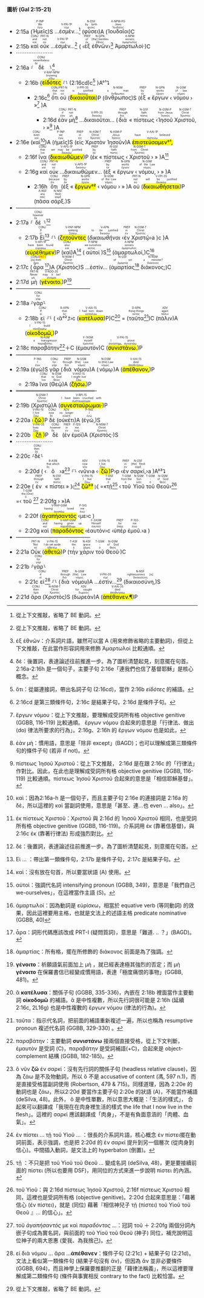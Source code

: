 #### 圖析 (Gal 2:15-21)

- 2:15a (<RUBY><ruby><ruby>Ἡμεῖς<rt>ἐγώ</rt></ruby><rt>We</rt></ruby><rt>P-1NP</rt></RUBY>)S <RUBY><ruby>...ἐσμὲν...<rt>εἰμί</rt></ruby><rt>V-PAI-1P</rt></RUBY>[^1] (<RUBY><ruby><ruby>φύσει<rt>φύσις</rt></ruby><rt>by birth</rt></ruby><rt>N-DSF</rt></RUBY>)A (<RUBY><ruby><ruby>Ἰουδαῖοι<rt>Ἰουδαῖος</rt></ruby><rt>Jews</rt></ruby><rt>A-NPM-PG</rt></RUBY>)C
- 2:15b <RUBY><ruby><ruby>καὶ<rt>καί</rt></ruby><rt>and</rt></ruby><rt>CONJ</rt></RUBY> <RUBY><ruby><ruby>οὐκ<rt>οὐ</rt></ruby><rt>not</rt></ruby><rt>PRT-N</rt></RUBY> <RUBY><ruby>...ἐσμὲν...<rt>εἰμί</rt></ruby><rt>V-PAI-1P</rt></RUBY>[^2] ( ‹<RUBY><ruby><ruby>ἐξ<rt>ἐκ</rt></ruby><rt>of</rt></ruby><rt>PREP</rt></RUBY> <RUBY><ruby><ruby>ἐθνῶν<rt>ἔθνος</rt></ruby><rt>[the] Gentiles</rt></ruby><rt>N-GPN</rt></RUBY>›[^3] <RUBY><ruby><ruby>Ἁμαρτωλοί·<rt>ἁμαρτωλός</rt></ruby><rt>sinners</rt></ruby><rt>A-NPM</rt></RUBY>)C
- ⋯⋯⋯⋯⋯⋯⋯
- 2:16a ⸉<RUBY><ruby><ruby>δὲ<rt>δέ</rt></ruby><rt>nevertheless</rt></ruby><rt>CONJ</rt></RUBY>⸊[^4]
	- 2:16b {<RUBY><ruby><ruby><mark class='ptc'>εἰδότες</mark><rt>εἴδω</rt></ruby><rt>knowing</rt></ruby><rt>V-RAP-NPM</rt></RUBY> ⸉⸊ (<rt>2:16cd</rt>)c[^5] }A°¹⮧
		- 2:16c[^6] <RUBY><ruby><ruby>ὅτι<rt>ὅτι</rt></ruby><rt>that</rt></ruby><rt>CONJ</rt></RUBY> <RUBY><ruby><ruby>οὐ<rt>οὐ</rt></ruby><rt>not</rt></ruby><rt>PRT-N</rt></RUBY> (<RUBY><ruby><ruby><mark class='verb'>δικαιοῦται</mark><rt>δικαιόω</rt></ruby><rt>is justified</rt></ruby><rt>V-PPI-3S</rt></RUBY>)P (<RUBY><ruby><ruby>ἄνθρωπος<rt>ἄνθρωπος</rt></ruby><rt>a man</rt></ruby><rt>N-NSM</rt></RUBY>)S (<RUBY><ruby><ruby>ἐξ<rt>ἐκ</rt></ruby><rt>by</rt></ruby><rt>PREP</rt></RUBY> « <RUBY><ruby><ruby>ἔργων<rt>ἔργον</rt></ruby><rt>works</rt></ruby><rt>N-GPN</rt></RUBY> ‹ <RUBY><ruby><ruby>νόμου<rt>νόμος</rt></ruby><rt>of law</rt></ruby><rt>N-GSM</rt></RUBY> › »[^7] )A
			- 2:16d <RUBY><ruby><ruby>ἐὰν<rt>ἐάν</rt></ruby><rt>if</rt></ruby><rt>CONJ</rt></RUBY> <RUBY><ruby><ruby>μὴ<rt>μή</rt></ruby><rt>not</rt></ruby><rt>PRT-N</rt></RUBY>[^8] <RUBY><ruby>...δικαιοῦται...<rt>δικαιόω</rt></ruby><rt>V-PPI-3S</rt></RUBY> (<RUBY><ruby><ruby>διὰ<rt>διά</rt></ruby><rt>through</rt></ruby><rt>PREP</rt></RUBY> « <RUBY><ruby><ruby>πίστεως<rt>πίστις</rt></ruby><rt>faith</rt></ruby><rt>N-GSF</rt></RUBY> ‹<RUBY><ruby><ruby>Ἰησοῦ<rt>Ἰησοῦς</rt></ruby><rt>from Jesus</rt></ruby><rt>N-GSM-P</rt></RUBY> <RUBY><ruby><ruby>Χριστοῦ,<rt>Χριστός</rt></ruby><rt>Christ</rt></ruby><rt>N-GSM-T</rt></RUBY> › »[^9] )A
- 2:16e (<RUBY><ruby><ruby>καὶ<rt>καί</rt></ruby><rt>even</rt></ruby><rt>CONJ</rt></RUBY>[^10])A (<RUBY><ruby><ruby>ἡμεῖς<rt>ἐγώ</rt></ruby><rt>we</rt></ruby><rt>P-1NP</rt></RUBY>)S (<RUBY><ruby><ruby>εἰς<rt>εἰς</rt></ruby><rt>in</rt></ruby><rt>PREP</rt></RUBY> <RUBY><ruby><ruby>Χριστὸν<rt>Χριστός</rt></ruby><rt>Christ</rt></ruby><rt>N-ASM-T</rt></RUBY> <RUBY><ruby><ruby>Ἰησοῦν<rt>Ἰησοῦς</rt></ruby><rt>Jesus</rt></ruby><rt>N-ASM-P</rt></RUBY>)A <RUBY><ruby><ruby><mark><mark class='verb'>ἐπιστεύσαμεν°¹,</mark></mark><rt>πιστεύω</rt></ruby><rt>have believed</rt></ruby><rt>V-AAI-1P</rt></RUBY>
	- 2:16f <RUBY><ruby><ruby>ἵνα<rt>ἵνα</rt></ruby><rt>that</rt></ruby><rt>CONJ</rt></RUBY> (<RUBY><ruby><ruby><mark class='verb'>δικαιωθῶμεν</mark><rt>δικαιόω</rt></ruby><rt>we may be justified</rt></ruby><rt>V-APS-1P</rt></RUBY>)P (<RUBY><ruby><ruby>ἐκ<rt>ἐκ</rt></ruby><rt>by</rt></ruby><rt>PREP</rt></RUBY> « <RUBY><ruby><ruby>πίστεως<rt>πίστις</rt></ruby><rt>faith</rt></ruby><rt>N-GSF</rt></RUBY> ‹ <RUBY><ruby><ruby>Χριστοῦ<rt>Χριστός</rt></ruby><rt>from Christ</rt></ruby><rt>N-GSM-T</rt></RUBY> › » )A[^11]
	- 2:16g <RUBY><ruby><ruby>καὶ<rt>καί</rt></ruby><rt>and</rt></ruby><rt>CONJ</rt></RUBY> <RUBY><ruby><ruby>οὐκ<rt>οὐ</rt></ruby><rt>not</rt></ruby><rt>PRT-N</rt></RUBY> <RUBY><ruby>...δικαιωθῶμεν...<rt>δικαιόω</rt></ruby><rt>V-APS-1P</rt></RUBY> (<RUBY><ruby><ruby>ἐξ<rt>ἐκ</rt></ruby><rt>by</rt></ruby><rt>PREP</rt></RUBY> « <RUBY><ruby><ruby>ἔργων<rt>ἔργον</rt></ruby><rt>works</rt></ruby><rt>N-GPN</rt></RUBY> ‹ <RUBY><ruby><ruby>νόμου,<rt>νόμος</rt></ruby><rt>of the Law</rt></ruby><rt>N-GSM</rt></RUBY> › » )A
		- 2:16h <RUBY><ruby><ruby>ὅτι<rt>ὅτι</rt></ruby><rt>because</rt></ruby><rt>CONJ</rt></RUBY> (<RUBY><ruby><ruby>ἐξ<rt>ἐκ</rt></ruby><rt>by</rt></ruby><rt>PREP</rt></RUBY> « <RUBY><ruby><ruby><mark>ἔργων°²</mark><rt>ἔργον</rt></ruby><rt>works</rt></ruby><rt>N-GPN</rt></RUBY> ‹ <RUBY><ruby><ruby>νόμου<rt>νόμος</rt></ruby><rt>of the Law</rt></ruby><rt>N-GSM</rt></RUBY> › » )A <RUBY><ruby><ruby>οὐ<rt>οὐ</rt></ruby><rt>not</rt></ruby><rt>PRT-N</rt></RUBY> (<RUBY><ruby><ruby><mark class='verb'>δικαιωθήσεται</mark><rt>δικαιόω</rt></ruby><rt>will be justified</rt></ruby><rt>V-FPI-3S</rt></RUBY>)P (<RUBY><ruby><ruby>πᾶσα<rt>πᾶς</rt></ruby><rt>any</rt></ruby><rt>A-NSF</rt></RUBY> <RUBY><ruby><ruby>σάρξ.<rt>σάρξ</rt></ruby><rt>flesh</rt></ruby><rt>N-NSF</rt></RUBY>)S
- ——————————————
- 2:17a ⸉<RUBY><ruby><ruby>δὲ<rt>δέ</rt></ruby><rt>however</rt></ruby><rt>CONJ</rt></RUBY>⸊[^12]
	- 2:17b <RUBY><ruby><ruby>Εἰ<rt>εἰ</rt></ruby><rt>If</rt></ruby><rt>CONJ</rt></RUBY>[^13] ⸉⸊ {<RUBY><ruby><ruby><mark class='ptc'>ζητοῦντες</mark><rt>ζητέω</rt></ruby><rt>seeking</rt></ruby><rt>V-PAP-NPM</rt></RUBY> (<RUBY><ruby><ruby><em>δικαιωθῆναι</em><rt>δικαιόω</rt></ruby><rt>to be justified</rt></ruby><rt>V-APN</rt></RUBY> ‹<RUBY><ruby><ruby>ἐν<rt>ἐν</rt></ruby><rt>in</rt></ruby><rt>PREP</rt></RUBY> <RUBY><ruby><ruby>Χριστῷ<rt>Χριστός</rt></ruby><rt>Christ</rt></ruby><rt>N-DSM-T</rt></RUBY>›a )c }A (<RUBY><ruby><ruby><mark class='verb'>εὑρέθημεν</mark><rt>εὑρίσκω</rt></ruby><rt>have been found</rt></ruby><rt>V-API-1P</rt></RUBY>)P (<RUBY><ruby><ruby>καὶ<rt>καί</rt></ruby><rt>also</rt></ruby><rt>CONJ</rt></RUBY>)A[^14] (<RUBY><ruby><ruby>αὐτοὶ<rt>αὐτός</rt></ruby><rt>we ourselves</rt></ruby><rt>P-NPM</rt></RUBY>)S[^15] (<RUBY><ruby><ruby>ἁμαρτωλοί,<rt>ἁμαρτωλός</rt></ruby><rt>sinners</rt></ruby><rt>A-NPM</rt></RUBY>)C[^16] 
- 2:17c (<RUBY><ruby><ruby>ἆρα<rt>ἆρα</rt></ruby><rt>[is] then</rt></ruby><rt>CONJ⁞<mark class='verb'><font color='red'>PRT-I</font></mark></rt></RUBY>[^17])A (<RUBY><ruby><ruby>Χριστὸς<rt>Χριστός</rt></ruby><rt>Christ</rt></ruby><rt>N-NSM-T</rt></RUBY>)S ...ἐστίν...  (<RUBY><ruby><ruby>ἁμαρτίας<rt>ἁμαρτία</rt></ruby><rt>of sin</rt></ruby><rt>N-GSF</rt></RUBY>[^18] <RUBY><ruby><ruby>διάκονος;<rt>διάκονος</rt></ruby><rt>a minister?</rt></ruby><rt>N-NSM</rt></RUBY>)C 
- 2:17d <RUBY><ruby><ruby>μὴ<rt>μή</rt></ruby><rt>Never</rt></ruby><rt>PRT-N</rt></RUBY> (<RUBY><ruby><ruby><mark class='verb'>γένοιτο.</mark><rt>γίνομαι</rt></ruby><rt>may it be!</rt></ruby><rt>V-ADO-3S</rt></RUBY>)P[^19]
- ——————————————
- 2:18a ⸉<RUBY><ruby><ruby>γὰρ<rt>γάρ</rt></ruby><rt>for</rt></ruby><rt>CONJ</rt></RUBY>⸊
	- 2:18b <RUBY><ruby><ruby>εἰ<rt>εἰ</rt></ruby><rt>If</rt></ruby><rt>CONJ</rt></RUBY> ⸉⸊ ( ‹<RUBY><ruby><ruby>ἃ°²⮥<rt>ὅς</rt></ruby><rt>that</rt></ruby><rt>R-APN</rt></RUBY>›c (<RUBY><ruby><ruby><mark class='verb'>κατέλυσα</mark><rt>καταλύω</rt></ruby><rt>I had torn down</rt></ruby><rt>V-AAI-1S</rt></RUBY>)P)C[^20] = (<RUBY><ruby><ruby>ταῦτα<rt>οὗτος</rt></ruby><rt>these things</rt></ruby><rt>D-APN</rt></RUBY>[^21])C (<RUBY><ruby><ruby>πάλιν<rt>πάλιν</rt></ruby><rt>again</rt></ruby><rt>ADV</rt></RUBY>)A (<RUBY><ruby><ruby><mark class='verb'>οἰκοδομῶ,</mark><rt>οἰκοδομέω</rt></ruby><rt>I build</rt></ruby><rt>V-PAI-1S</rt></RUBY>)P
- 2:18c <RUBY><ruby><ruby>παραβάτην<rt>παραβάτης</rt></ruby><rt>a transgressor</rt></ruby><rt>N-ASM</rt></RUBY>[^22]＋C (<RUBY><ruby><ruby>ἐμαυτὸν<rt>ἐμαυτοῦ</rt></ruby><rt>myself</rt></ruby><rt>F-1ASM</rt></RUBY>)C (<RUBY><ruby><ruby><mark class='verb'>συνιστάνω.</mark><rt>συνίστημι, συνιστάω</rt></ruby><rt>I prove</rt></ruby><rt>V-PAI-1S</rt></RUBY>)P
- ——————————————
- 2:19a (<RUBY><ruby><ruby>ἐγὼ<rt>ἐγώ</rt></ruby><rt>I</rt></ruby><rt>P-1NS</rt></RUBY>)S <RUBY><ruby><ruby>γὰρ<rt>γάρ</rt></ruby><rt>for</rt></ruby><rt>CONJ</rt></RUBY> (<RUBY><ruby><ruby>διὰ<rt>διά</rt></ruby><rt>through</rt></ruby><rt>PREP</rt></RUBY> <RUBY><ruby><ruby>νόμου<rt>νόμος</rt></ruby><rt>[the] Law</rt></ruby><rt>N-GSM</rt></RUBY>)A (<RUBY><ruby><ruby>νόμῳ<rt>νόμος</rt></ruby><rt>to [the] Law</rt></ruby><rt>N-DSM</rt></RUBY>)A (<RUBY><ruby><ruby><mark class='verb'>ἀπέθανον,</mark><rt>ἀποθνήσκω</rt></ruby><rt>died</rt></ruby><rt>V-AAI-1S</rt></RUBY>)P
	- 2:19a <RUBY><ruby><ruby>ἵνα<rt>ἵνα</rt></ruby><rt>that</rt></ruby><rt>CONJ</rt></RUBY> (<RUBY><ruby><ruby>Θεῷ<rt>θεός</rt></ruby><rt>to God</rt></ruby><rt>N-DSM</rt></RUBY>)A (<RUBY><ruby><ruby><mark class='verb'>ζήσω.</mark><rt>ζάω</rt></ruby><rt>I might live</rt></ruby><rt>V-AAS-1S</rt></RUBY>)P 
- ═════════════════════- 
- 2:19b (<RUBY><ruby><ruby>Χριστῷ<rt>Χριστός</rt></ruby><rt>Christ</rt></ruby><rt>N-DSM-T</rt></RUBY>)A (<RUBY><ruby><ruby><mark class='verb'>συνεσταύρωμαι·</mark><rt>συσταυρόομαι</rt></ruby><rt>I have been crucified with</rt></ruby><rt>V-RPI-1S</rt></RUBY>)P
- 2:20a (<RUBY><ruby><ruby><mark class='verb'>ζῶ</mark><rt>ζάω</rt></ruby><rt>I live</rt></ruby><rt>V-PAI-1S</rt></RUBY>)P <RUBY><ruby><ruby>δὲ<rt>δέ</rt></ruby><rt>now</rt></ruby><rt>CONJ</rt></RUBY> (<RUBY><ruby><ruby>οὐκέτι<rt>οὐκέτι</rt></ruby><rt>no longer</rt></ruby><rt>ADV</rt></RUBY>)A (<RUBY><ruby><ruby>ἐγώ,<rt>ἐγώ</rt></ruby><rt>I</rt></ruby><rt>P-1NS</rt></RUBY>)S
- 2:20b (<RUBY><ruby><ruby><mark class='verb'>ζῇ</mark><rt>ζάω</rt></ruby><rt>lives</rt></ruby><rt>V-PAI-3S</rt></RUBY>)P <RUBY><ruby><ruby>δὲ<rt>δέ</rt></ruby><rt>however</rt></ruby><rt>CONJ</rt></RUBY> (<RUBY><ruby><ruby>ἐν<rt>ἐν</rt></ruby><rt>in</rt></ruby><rt>PREP</rt></RUBY> <RUBY><ruby><ruby>ἐμοὶ<rt>ἐγώ</rt></ruby><rt>me</rt></ruby><rt>P-1DS</rt></RUBY>)A (<RUBY><ruby><ruby>Χριστός·<rt>Χριστός</rt></ruby><rt>Christ</rt></ruby><rt>N-NSM-T</rt></RUBY>)S 
- ⋯⋯⋯⋯⋯⋯⋯
- 2:20c ⸉<RUBY><ruby><ruby>δὲ<rt>δέ</rt></ruby><rt>then</rt></ruby><rt>CONJ</rt></RUBY>⸊
	- 2:20d ( ‹<RUBY><ruby><ruby>ὃ<rt>ὅς</rt></ruby><rt>that which</rt></ruby><rt>R-ASN</rt></RUBY>›a[^23]  ⸉⸊ ‹<RUBY><ruby><ruby>νῦν<rt>νῦν</rt></ruby><rt>now</rt></ruby><rt>ADV</rt></RUBY>›a ‹(<RUBY><ruby><ruby><mark class='verb'>ζῶ</mark><rt>ζάω</rt></ruby><rt>I live</rt></ruby><rt>V-PAI-1S</rt></RUBY>)P›p ‹<RUBY><ruby><ruby>ἐν<rt>ἐν</rt></ruby><rt>in</rt></ruby><rt>PREP</rt></RUBY> <RUBY><ruby><ruby>σαρκί,<rt>σάρξ</rt></ruby><rt>[the] flesh</rt></ruby><rt>N-DSF</rt></RUBY>›a )A°³⮧
- 2:20e (<RUBY><ruby><ruby>ἐν<rt>ἐν</rt></ruby><rt>through</rt></ruby><rt>PREP</rt></RUBY> « <RUBY><ruby><ruby>πίστει<rt>πίστις</rt></ruby><rt>faith</rt></ruby><rt>N-DSF</rt></RUBY> » )⦇[^24] <RUBY><ruby><ruby><mark><mark class='verb'>ζῶ°³</mark></mark><rt>ζάω</rt></ruby><rt>I live</rt></ruby><rt>V-PAI-1S</rt></RUBY> ⦈( =«<RUBY><ruby><ruby>τῇ<rt>ὁ</rt></ruby><rt>that</rt></ruby><rt>T-DSF</rt></RUBY>[^25] ‹<RUBY><ruby><ruby>τοῦ<rt>ὁ</rt></ruby><rt>from the</rt></ruby><rt>T-GSM</rt></RUBY> <RUBY><ruby><ruby>Υἱοῦ<rt>υἱός</rt></ruby><rt>Son</rt></ruby><rt>N-GSM</rt></RUBY> <RUBY><ruby><ruby>τοῦ<rt>ὁ</rt></ruby><rt>-</rt></ruby><rt>T-GSM</rt></RUBY> <RUBY><ruby><ruby>Θεοῦ<rt>θεός</rt></ruby><rt>of God</rt></ruby><rt>N-GSM</rt></RUBY>›[^26] =‹<RUBY><ruby><ruby>τοῦ<rt>ὁ</rt></ruby><rt>the [One]</rt></ruby><rt>T-GSM</rt></RUBY>[^27] <rt>2:20fg</rt> › »)A
	- 2:20f  (<RUBY><ruby><ruby><mark class='ptc'>ἀγαπήσαντός</mark><rt>ἀγαπάω</rt></ruby><rt>having loved</rt></ruby><rt>V-AAP-GSM</rt></RUBY> ‹<RUBY><ruby><ruby>με<rt>ἐγώ</rt></ruby><rt>me</rt></ruby><rt>P-1AS</rt></RUBY>›c ) 
	- 2:20g <RUBY><ruby><ruby>καὶ<rt>καί</rt></ruby><rt>and</rt></ruby><rt>CONJ</rt></RUBY> (<RUBY><ruby><ruby><mark class='ptc'>παραδόντος</mark><rt>παραδίδωμι</rt></ruby><rt>having given up</rt></ruby><rt>V-AAP-GSM</rt></RUBY> ‹<RUBY><ruby><ruby>ἑαυτὸν<rt>ἑαυτοῦ</rt></ruby><rt>Himself</rt></ruby><rt>F-3ASM</rt></RUBY>›c ‹<RUBY><ruby><ruby>ὑπὲρ<rt>ὑπέρ</rt></ruby><rt>for</rt></ruby><rt>PREP</rt></RUBY> <RUBY><ruby><ruby>ἐμοῦ.<rt>ἐγώ</rt></ruby><rt>me</rt></ruby><rt>P-1GS</rt></RUBY>›a )
- ——————————————
- 2:21a <RUBY><ruby><ruby>Οὐκ<rt>οὐ</rt></ruby><rt>Not</rt></ruby><rt>PRT-N</rt></RUBY> (<RUBY><ruby><ruby><mark class='verb'>ἀθετῶ</mark><rt>ἀθετέω</rt></ruby><rt>I do set aside</rt></ruby><rt>V-PAI-1S</rt></RUBY>)P (<RUBY><ruby><ruby>τὴν<rt>ὁ</rt></ruby><rt>the</rt></ruby><rt>T-ASF</rt></RUBY> <RUBY><ruby><ruby>χάριν<rt>χάρις</rt></ruby><rt>grace</rt></ruby><rt>N-ASF</rt></RUBY> <RUBY><ruby><ruby>τοῦ<rt>ὁ</rt></ruby><rt>-</rt></ruby><rt>T-GSM</rt></RUBY> <RUBY><ruby><ruby>Θεοῦ·<rt>θεός</rt></ruby><rt>of God</rt></ruby><rt>N-GSM</rt></RUBY>)C
- 2:21b ⸉<RUBY><ruby><ruby>γὰρ<rt>γάρ</rt></ruby><rt>for</rt></ruby><rt>CONJ</rt></RUBY>⸊
	- 2:21c <RUBY><ruby><ruby>εἰ<rt>εἰ</rt></ruby><rt>if</rt></ruby><rt>CONJ</rt></RUBY>[^28] ⸉⸊ (<RUBY><ruby><ruby>διὰ<rt>διά</rt></ruby><rt>through</rt></ruby><rt>PREP</rt></RUBY> <RUBY><ruby><ruby>νόμου<rt>νόμος</rt></ruby><rt>[the] Law</rt></ruby><rt>N-GSM</rt></RUBY>)A <RUBY><ruby>...ἐστὶν...<rt>εἰμί</rt></ruby><rt>V-PAI-3S</rt></RUBY>[^29] (<RUBY><ruby><ruby>δικαιοσύνη,<rt>δικαιοσύνη</rt></ruby><rt>righteousness [is]</rt></ruby><rt>N-NSF</rt></RUBY>)S
- 2:21d <RUBY><ruby><ruby>ἄρα<rt>ἄρα</rt></ruby><rt>then</rt></ruby><rt>CONJ</rt></RUBY> (<RUBY><ruby><ruby>Χριστὸς<rt>Χριστός</rt></ruby><rt>Christ</rt></ruby><rt>N-NSM-T</rt></RUBY>)S (<RUBY><ruby><ruby>δωρεὰν<rt>δωρεάν</rt></ruby><rt>for naught</rt></ruby><rt>ADV</rt></RUBY>)A (<RUBY><ruby><ruby><mark class='verb'>ἀπέθανεν.¶</mark><rt>ἀποθνήσκω</rt></ruby><rt>died</rt></ruby><rt>V-AAI-3S</rt></RUBY>)P


[^1]: 從上下文推敲，省略了 BE 動詞。
[^2]: 從上下文推敲，省略了 BE 動詞。
[^3]: ἐξ ἐθνῶν：介系詞片語，雖然可以當 A (用來修飾省略的主要動詞)，但從上下文推敲，在此當作形容詞用來修飾 Ἁμαρτωλοί 比較通順。
[^4]: δὲ：後置詞，表達論述往前推進一步。為了圖析清楚起見，刻意擺在句首。2:16a-2:16h 是一個句子，主要子句 2:16e「連我們也信了基督耶穌」是核心概念。
[^5]: ὅτι：從屬連接詞，帶出名詞子句 (2:16cd)，當作 2:16b _εἰδότες_ 的補語。
[^6]:  2:16cd 是第三類條件句，2:16c 是結果子句，2:16d 是條件子句。
[^7]:   ἔργων νόμου：從上下文推敲，要理解成受詞所有格 objective genitive (GGBB, 116-119) 比較通順。 ἔργων νόμου 合起來的意思是「行律法、做出 (do) 律法所要求的行為」。2:16g、2:16h 的  ἔργων νόμου 也是如此，
[^8]: ἐὰν μὴ：慣用語，意思是「除非 except」(BAGD)；也可以理解成第三類條件句的條件子句 (若非 if not)。
[^9]: πίστεως Ἰησοῦ Χριστοῦ：從上下文推敲， 2:16d 是在跟 2:16c 的「行律法」作對比。因此，在此也是理解成受詞所有格 objective genitive (GGBB, 116-119) 比較通順。πίστεως Ἰησοῦ Χριστοῦ 合起來的意思是「相信耶穌基督」。
[^10]: καὶ：因為2:16a-h 是一個句子，而且主要子句 2:16e 的連接詞是 2:16a 的 δὲ，所以這裡的 καὶ 當副詞使用，意思是「甚至、連...也  even ... also」。
[^11]: ἐκ πίστεως Χριστοῦ：Χριστοῦ 與 2:16d 的 Ἰησοῦ Χριστοῦ 相同，也是受詞所有格 objective genitive (GGBB, 116-119)。介系詞用 ἐκ (靠著信基督)，與 2:16c ἐκ (靠著行律法) 形成強烈對比。
[^12]: δὲ：後置詞，表達論述往前推進一步。為了圖析清楚起見，刻意擺在句首。
[^13]: Εἰ ... ：帶出第一類條件句，2:17b 是條件子句，2:17c 是結果子句。
[^14]: καὶ：沒有放在句首，所以要當狀語 (A) 使用。
[^15]: αὐτοὶ：強調代名詞 intensifying pronoun (GGBB, 349)，意思是「我們自己 we-ourselves」，在這裡當作主語 (S)。
[^16]: ἁμαρτωλοί：因為動詞是 εὑρίσκω，相當於 equative verb (等同動詞) 的效果，因此這裡要用主格，也就是文法上的述語主格 predicate nominative (GGBB, 40)
[^17]: ἆρα：詞形代碼應該改成 PRT-I (疑問質詞)，意思是「難道. .. ？」(BAGD)。
[^18]: ἁμαρτίας：所有格，擺在所修飾的 διάκονος 前面是為了強調。
[^19]: **γένοιτο**：祈願語氣前面加上 μὴ ，就已經表達極其強烈的否定；而 μὴ **γένοιτο** 在保羅書信已經變成慣用語，表達「極度痛恨的事物」(GGBB, 481)。
[^20]: ἃ **κατέλυσα**：關係子句 (GGBB, 335-336)，內嵌在 2:18b 裡面當作主要動詞 **οἰκοδομῶ** 的補語。ἃ 是中性複數，所以先行詞很可能是 2:16h (延續 2:16c, 2L16g) 也是中性複數的 ἔργων νόμου (律法的行為)。
[^21]: ταῦτα：指示代名詞，把前面的補語重新複述一遍，所以也稱為 resumptive pronoun 複述代名詞 (GGBB, 329-330) 。
[^22]: παραβάτην：主要動詞 **συνιστάνω** 接兩個直接受格，從上下文判斷，ἐμαυτὸν 是受詞 (C)，παραβάτην 是受詞補語(+C)，合起來是 object-complement 結構 (GGBB, 182-185)。
[^23]: ὃ νῦν **ζῶ** ἐν σαρκί：沒有先行詞的關係子句 (headless relative clause)，因為 ζάω 是不及物動詞，所以 ὃ 不是 accusative of content (馮, 597 n.1)，而是直接受格當副詞使用 (Robertson, 479 & 715)。同樣道理，因為 2:20e 的動詞也是 ζάω，所以2:20d 要當作主要子句 2:20e 的狀語 (A)，不能當作補語 (deSilva, 48)。此外， ὃ 是中性單數，所以意思大概是：「生活的樣式」， 合起來可以翻譯成「我現在在肉身裡生活的樣式 the life that I now live in the flesh」。這裡的 σαρκί 應該翻譯成「肉身」，不是有負面意涵的「肉體、血氣」。
[^24]: ἐν πίστει ... τῇ τοῦ Υἱοῦ ... ：很長的介系詞片語，核心概念 ἐν πίστει擺在動詞前面，表示強調，也是把 2:20d 的 ἐν σαρκί 提升到另一個層次 (從肉身到信心)。中間插入動詞，是文法上的 hyperbaton (倒置)。
[^25]: τῇ ：不只是把 τοῦ Υἱοῦ τοῦ Θεοῦ ... 變成名詞 (deSilva, 48)，更是要接續前面的 πίστει (所以也要用 DSF)，用同位的方式來進一步說明 πίστει 的內涵。
[^26]: τοῦ Υἱοῦ：與 2:16d πίστεως Ἰησοῦ Χριστοῦ, 2:16f πίστεως Χριστοῦ 相同，這裡也是受詞所有格 (objective genitive)。2:20d 合起來意思是：「藉著信心 (ἐν πίστει)，就是 (同位) 藉著『相信神兒子 τῇ (πίστει) τοῦ Υἱοῦ τοῦ Θεοῦ 』... 的信心」。 
[^27]: τοῦ _ἀγαπήσαντός_ με καὶ _παραδόντος_ ...：冠詞 τοῦ ＋ 2:20fg 兩個分詞內嵌子句成為實名詞，與前面的 τοῦ Υἱοῦ τοῦ Θεοῦ (神子) 同位，補充說明這位神子的兩大恩惠 (愛我、為我捨己)。
[^28]: εἰ διὰ νόμου ... ἄρα ...**ἀπέθανεν**：條件子句 (2:21c) + 結果子句 (2:21d)。文法上看似第一類條件句 (結果子句沒有 ἄν)，但因為 ἄν 並非必要條件 (GGBB, 694)，而且神學上保羅要推翻的正是「藉律法稱義」，所以這裡要理解成第二類條件句 (條件與事實相反 contrary to the fact) 比較恰當。
[^29]: 從上下文推敲，省略了 BE 動詞。
